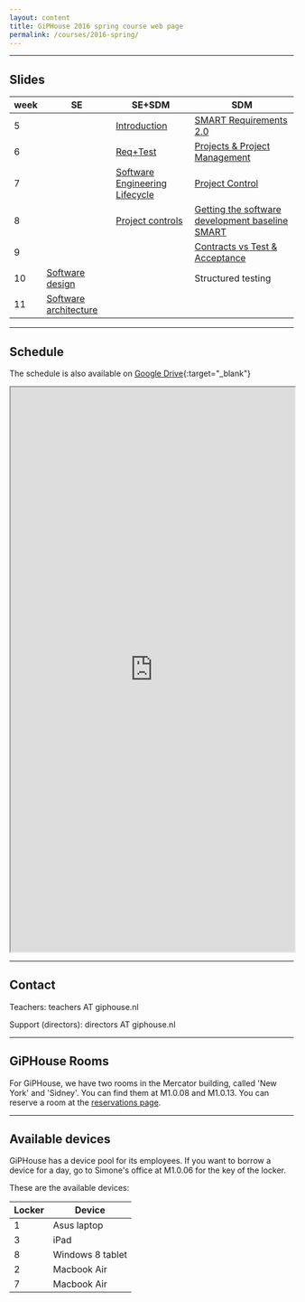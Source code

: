 ```yaml
---
layout: content
title: GiPHouse 2016 spring course web page
permalink: /courses/2016-spring/
---
```


***

Slides
------

| week |  SE | SE+SDM | SDM |
|------|-----|--------|-----|
|   5  |     | [Introduction](https://drive.google.com/file/d/0B8I2nnZnb2JpQklid0lUelZRU2M/view?usp=sharing) | [SMART Requirements 2.0](https://drive.google.com/file/d/0B-PvRCEtmcVvNEo2UGFCOGZnMXM/view?usp=sharing) |
|   6  |     |   [Req+Test](https://drive.google.com/open?id=0B4zOR_oYNgc8bEtOX1QxbFRPYzg)     | [Projects & Project Management](https://docs.google.com/document/d/1AFgPrHN0aol1aLvFU5CiYwkPWHu2I48oskv9MyPwkL8/edit?usp=sharing)    |
|   7  |     | [Software Engineering Lifecycle](https://drive.google.com/open?id=0B6Zf71MLHzExWm9rS3hJcm5FTlk)    | [Project Control](https://docs.google.com/document/d/116o9hX757u4gy7rY4Uj-VcVP7HZxquQV7d-2rQE5SYg/edit?usp=sharing) |
|   8  |     | [Project controls](https://drive.google.com/file/d/0B-PvRCEtmcVvYnRFV0FjRGN3UnM/view?usp=sharing) | [Getting the software development baseline SMART](https://docs.google.com/document/d/1lu0e1lgL-vRyv9mWym9yAeH99Oy8ZB6h-tTtGgWXdVw/edit?usp=sharing) |
|   9  |     |        | [Contracts vs Test & Acceptance](https://docs.google.com/document/d/1Q4lIqgWMMbFryKruQiruflaQABDa5oVboiCynF41NyY/edit?usp=sharing) |
|  10  | [Software design](https://drive.google.com/open?id=0B6Zf71MLHzExRU1ic0FEbnRXT2M) | | Structured testing |
|  11  | [Software architecture](https://drive.google.com/open?id=0B6Zf71MLHzExRU1ic0FEbnRXT2M) | | |

***

Schedule
--------
The schedule is also available on [Google Drive](https://drive.google.com/open?id=1j9YfE2c06KChwo0k2bpPAexqj95AP-opWHK95LKC0c8){:target="_blank"}

<iframe style="width: 100%; height: 1000px" src="https://docs.google.com/spreadsheets/d/1j9YfE2c06KChwo0k2bpPAexqj95AP-opWHK95LKC0c8/pubhtml?gid=884926167&amp;single=true&amp;widget=false&amp;headers=false&amp;chrome=false"></iframe>

***

Contact
-------
Teachers: teachers AT giphouse.nl

Support (directors): directors AT giphouse.nl

***

GiPHouse Rooms
-----------------
For GiPHouse, we have two rooms in the Mercator building, called 'New York' and 'Sidney'. You can find them at M1.0.08 and M1.0.13. You can reserve a room at the [reservations page](http://reservations.giphouse.nl).

***

Available devices
-----------------
GiPHouse has a device pool for its employees. If you want to borrow a device for a day, go to Simone's office at M1.0.06 for the key of the locker.

These are the available devices:

Locker | Device
------ | ------
1      | Asus laptop
3      | iPad
8      | Windows 8 tablet
2      | Macbook Air
7      | Macbook Air
